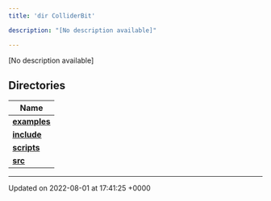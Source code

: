 ```yaml
---
title: 'dir ColliderBit'

description: "[No description available]"

---
```







[No description available]

## Directories

| Name           |
| -------------- |
| **[examples](/documentation/code/darkbit_development/files/dir_5ec7ed99c429be57649080f5572cb885/#dir-examples)**  |
| **[include](/documentation/code/darkbit_development/files/dir_86971f7a3e033a44fdd79643f3070191/#dir-include)**  |
| **[scripts](/documentation/code/darkbit_development/files/dir_8d8d78fa40d3abc744d88b85d344fbd6/#dir-scripts)**  |
| **[src](/documentation/code/darkbit_development/files/dir_ebc0d8ef92b132863f07a78e664e2ed5/#dir-src)**  |






-------------------------------

Updated on 2022-08-01 at 17:41:25 +0000
